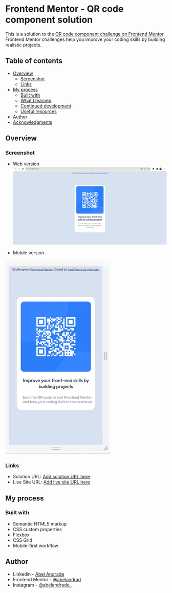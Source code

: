 # Frontend Mentor - QR code component solution

This is a solution to the [QR code component challenge on Frontend Mentor](https://www.frontendmentor.io/challenges/qr-code-component-iux_sIO_H). Frontend Mentor challenges help you improve your coding skills by building realistic projects. 

## Table of contents

- [Overview](#overview)
  - [Screenshot](#screenshot)
  - [Links](#links)
- [My process](#my-process)
  - [Built with](#built-with)
  - [What I learned](#what-i-learned)
  - [Continued development](#continued-development)
  - [Useful resources](#useful-resources)
- [Author](#author)
- [Acknowledgments](#acknowledgments)


## Overview

###  Screenshot

- Web version
![](./images/screenshotwebpage.jpg)

- Mobile version
  
![](./images/screenshotmobilepage.jpg)

### Links

- Solution URL: [Add solution URL here](https://your-solution-url.com)
- Live Site URL: [Add live site URL here](https://your-live-site-url.com)

## My process

### Built with

- Semantic HTML5 markup
- CSS custom properties
- Flexbox
- CSS Grid
- Mobile-first workflow

## Author

- Linkedin - [Abel Andrade](https://www.linkedin.com/in/abelandradeufam/)
- Frontend Mentor - [@abelandrad](https://www.frontendmentor.io/profile/abelandrad)
- Instagram - [@abelandrade_](https://www.instagram.com/abelandrade_/)
